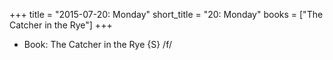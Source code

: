 +++
title = "2015-07-20: Monday"
short_title = "20: Monday"
books = ["The Catcher in the Rye"]
+++


* Book: The Catcher in the Rye {S} /f/
